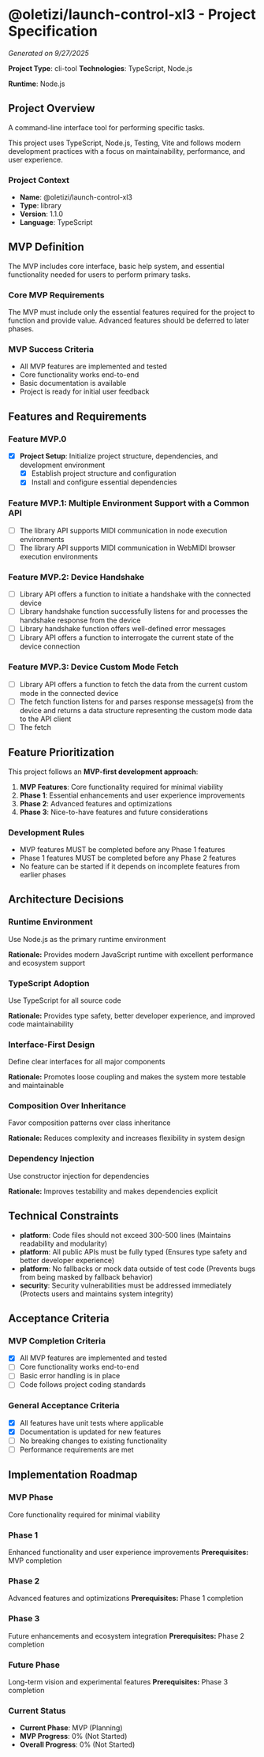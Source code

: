 # @oletizi/launch-control-xl3 - Project Specification

*Generated on 9/27/2025*

**Project Type**: cli-tool
**Technologies**: TypeScript, Node.js

**Runtime**: Node.js

## Project Overview

A command-line interface tool for performing specific tasks.

This project uses TypeScript, Node.js, Testing, Vite and follows modern development practices with a focus on
maintainability, performance, and user experience.

### Project Context

- **Name**: @oletizi/launch-control-xl3
- **Type**: library
- **Version**: 1.1.0
- **Language**: TypeScript

## MVP Definition

The MVP includes core interface, basic help system, and essential functionality needed for users to perform primary
tasks.

### Core MVP Requirements

The MVP must include only the essential features required for the project to function and provide value. Advanced
features should be deferred to later phases.

### MVP Success Criteria

- All MVP features are implemented and tested
- Core functionality works end-to-end
- Basic documentation is available
- Project is ready for initial user feedback

## Features and Requirements

### Feature MVP.0

- [x] **Project Setup**: Initialize project structure, dependencies, and development environment
    - [x] Establish project structure and configuration
    - [x] Install and configure essential dependencies

### Feature MVP.1: Multiple Environment Support with a Common API
- [ ] The library API supports MIDI communication in node execution environments
- [ ] The library API supports MIDI communication in WebMIDI browser execution environments 

### Feature MVP.2: Device Handshake

- [ ] Library API offers a function to initiate a handshake with the connected device
- [ ] Library handshake function successfully listens for and processes the handshake response from the device
- [ ] Library handshake function offers well-defined error messages
- [ ] Library API offers a function to interrogate the current state of the device connection

### Feature MVP.3: Device Custom Mode Fetch

- [ ] Library API offers a function to fetch the data from the current custom mode in the connected device
- [ ] The fetch function listens for and parses response message(s) from the device and returns a data structure
  representing the custom mode data to the API client
- [ ] The fetch 

## Feature Prioritization

This project follows an **MVP-first development approach**:

1. **MVP Features**: Core functionality required for minimal viability
2. **Phase 1**: Essential enhancements and user experience improvements
3. **Phase 2**: Advanced features and optimizations
4. **Phase 3**: Nice-to-have features and future considerations

### Development Rules

- MVP features MUST be completed before any Phase 1 features
- Phase 1 features MUST be completed before any Phase 2 features
- No feature can be started if it depends on incomplete features from earlier phases

## Architecture Decisions

### Runtime Environment

Use Node.js as the primary runtime environment

**Rationale:** Provides modern JavaScript runtime with excellent performance and ecosystem support

### TypeScript Adoption

Use TypeScript for all source code

**Rationale:** Provides type safety, better developer experience, and improved code maintainability

### Interface-First Design

Define clear interfaces for all major components

**Rationale:** Promotes loose coupling and makes the system more testable and maintainable

### Composition Over Inheritance

Favor composition patterns over class inheritance

**Rationale:** Reduces complexity and increases flexibility in system design

### Dependency Injection

Use constructor injection for dependencies

**Rationale:** Improves testability and makes dependencies explicit

## Technical Constraints

- **platform**: Code files should not exceed 300-500 lines (Maintains readability and modularity)
- **platform**: All public APIs must be fully typed (Ensures type safety and better developer experience)
- **platform**: No fallbacks or mock data outside of test code (Prevents bugs from being masked by fallback behavior)
- **security**: Security vulnerabilities must be addressed immediately (Protects users and maintains system integrity)

## Acceptance Criteria

### MVP Completion Criteria

- [x] All MVP features are implemented and tested
- [ ] Core functionality works end-to-end
- [ ] Basic error handling is in place
- [ ] Code follows project coding standards

### General Acceptance Criteria

- [x] All features have unit tests where applicable
- [x] Documentation is updated for new features
- [ ] No breaking changes to existing functionality
- [ ] Performance requirements are met

## Implementation Roadmap

### MVP Phase

Core functionality required for minimal viability

### Phase 1

Enhanced functionality and user experience improvements
**Prerequisites:** MVP completion

### Phase 2

Advanced features and optimizations
**Prerequisites:** Phase 1 completion

### Phase 3

Future enhancements and ecosystem integration
**Prerequisites:** Phase 2 completion

### Future Phase

Long-term vision and experimental features
**Prerequisites:** Phase 3 completion

### Current Status

- **Current Phase**: MVP (Planning)
- **MVP Progress**: 0% (Not Started)
- **Overall Progress**: 0% (Not Started)